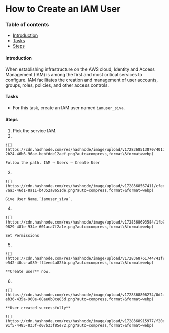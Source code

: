 # How to Create an IAM User

### Table of contents

* [Introduction](broken-reference)
* [Tasks](broken-reference)
* [Steps](broken-reference)

#### Introduction <a href="#heading-introduction" id="heading-introduction"></a>

When establishing infrastructure on the AWS cloud, Identity and Access Management (IAM) is among the first and most critical services to configure. IAM facilitates the creation and management of user accounts, groups, roles, policies, and other access controls.

#### Tasks <a href="#heading-tasks" id="heading-tasks"></a>

* For this task, create an IAM user named `iamuser_siva`.

#### Steps <a href="#heading-steps" id="heading-steps"></a>

1. Pick the service IAM.
2.

    ![](https://cdn.hashnode.com/res/hashnode/image/upload/v1728368513870/40172a1a-2b24-46b6-96ae-bebfdde12aef.png?auto=compress,format\&format=webp)

    Follow the path. IAM → Users → Create User
3.

    ![](https://cdn.hashnode.com/res/hashnode/image/upload/v1728368567411/cfeefcfd-7aa3-46d1-8a11-b4352a8651de.png?auto=compress,format\&format=webp)

    Give User Name,`iamuser_siva`.
4.

    ![](https://cdn.hashnode.com/res/hashnode/image/upload/v1728368693584/1fb9e409-9829-481e-934e-601aca7f2a1e.png?auto=compress,format\&format=webp)

    Set Permissions
5.

    ![](https://cdn.hashnode.com/res/hashnode/image/upload/v1728368761744/41f9dd5e-e542-40cc-a089-ff4eee4a825b.png?auto=compress,format\&format=webp)

    **Create user** now.
6.

    ![](https://cdn.hashnode.com/res/hashnode/image/upload/v1728368806274/0d2a4a7f-eb36-435a-960e-08ae0b8ce85d.png?auto=compress,format\&format=webp)

    **User created successfully**

    ![](https://cdn.hashnode.com/res/hashnode/image/upload/v1728368915977/f20e75b3-91f5-4485-833f-d07b33f85e72.png?auto=compress,format\&format=webp)
